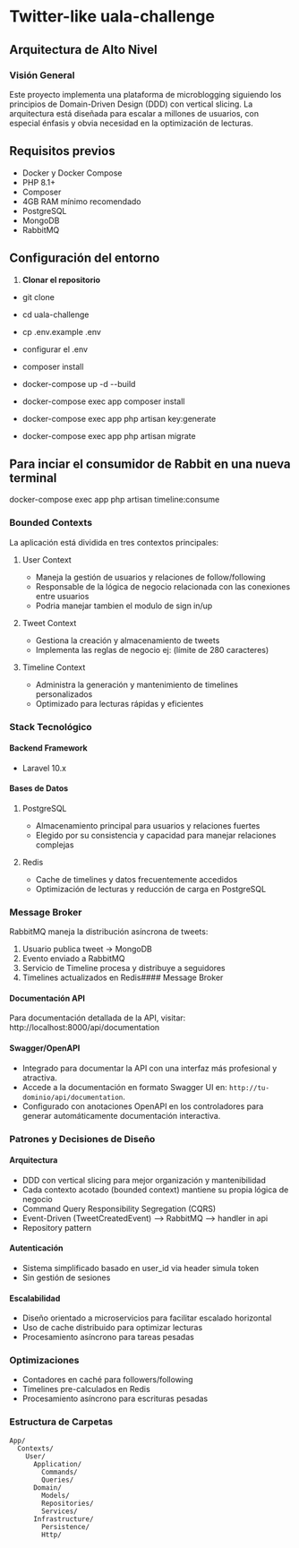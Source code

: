 # Twitter-like uala-challenge

## Arquitectura de Alto Nivel

### Visión General
Este proyecto implementa una plataforma de microblogging siguiendo los principios de Domain-Driven Design (DDD) con vertical slicing. La arquitectura está diseñada para escalar a millones de usuarios, con especial énfasis y obvia necesidad en la optimización de lecturas.

## Requisitos previos
- Docker y Docker Compose
- PHP 8.1+
- Composer
- 4GB RAM mínimo recomendado
- PostgreSQL
- MongoDB
- RabbitMQ

## Configuración del entorno

1. **Clonar el repositorio**
- git clone <repositorio>
- cd uala-challenge

- cp .env.example .env
- configurar el .env
- composer install

- docker-compose up -d --build

- docker-compose exec app composer install

- docker-compose exec app php artisan key:generate 

- docker-compose exec app php artisan migrate

## Para inciar el consumidor de Rabbit en una nueva terminal
docker-compose exec app php artisan timeline:consume

### Bounded Contexts
La aplicación está dividida en tres contextos principales:

1. User Context
   - Maneja la gestión de usuarios y relaciones de follow/following
   - Responsable de la lógica de negocio relacionada con las conexiones entre usuarios
   - Podria manejar tambien el modulo de sign in/up

2. Tweet Context
   - Gestiona la creación y almacenamiento de tweets
   - Implementa las reglas de negocio ej: (límite de 280 caracteres)

3. Timeline Context
   - Administra la generación y mantenimiento de timelines personalizados
   - Optimizado para lecturas rápidas y eficientes

### Stack Tecnológico

#### Backend Framework
- Laravel 10.x

#### Bases de Datos
1. PostgreSQL
   - Almacenamiento principal para usuarios y relaciones fuertes
   - Elegido por su consistencia y capacidad para manejar relaciones complejas
   
2. Redis
   - Cache de timelines y datos frecuentemente accedidos
   - Optimización de lecturas y reducción de carga en PostgreSQL

### Message Broker
RabbitMQ maneja la distribución asíncrona de tweets:
1. Usuario publica tweet → MongoDB
2. Evento enviado a RabbitMQ
3. Servicio de Timeline procesa y distribuye a seguidores
4. Timelines actualizados en Redis#### Message Broker


#### Documentación API
Para documentación detallada de la API, visitar:
http://localhost:8000/api/documentation

#### Swagger/OpenAPI
- Integrado para documentar la API con una interfaz más profesional y atractiva.
- Accede a la documentación en formato Swagger UI en: `http://tu-dominio/api/documentation`.
- Configurado con anotaciones OpenAPI en los controladores para generar automáticamente documentación interactiva.

### Patrones y Decisiones de Diseño

#### Arquitectura
- DDD con vertical slicing para mejor organización y mantenibilidad
- Cada contexto acotado (bounded context) mantiene su propia lógica de negocio
- Command Query Responsibility Segregation (CQRS)
- Event-Driven (TweetCreatedEvent) --> RabbitMQ --> handler in api
- Repository pattern

#### Autenticación
- Sistema simplificado basado en user_id via header simula token
- Sin gestión de sesiones

#### Escalabilidad
- Diseño orientado a microservicios para facilitar escalado horizontal
- Uso de cache distribuido para optimizar lecturas
- Procesamiento asíncrono para tareas pesadas

### Optimizaciones
- Contadores en caché para followers/following
- Timelines pre-calculados en Redis
- Procesamiento asíncrono para escrituras pesadas

### Estructura de Carpetas
```plaintext
App/
  Contexts/
    User/
      Application/
        Commands/
        Queries/
      Domain/
        Models/
        Repositories/
        Services/
      Infrastructure/
        Persistence/
        Http/
```

